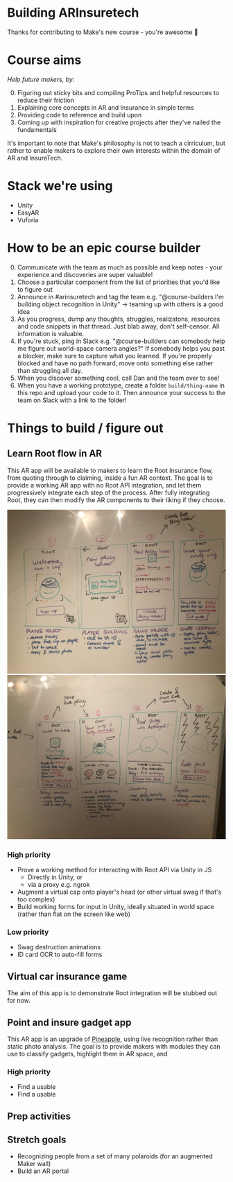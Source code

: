 # Building ARInsuretech

Thanks for contributing to Make's new course - you're awesome 🌈 

# Course aims
_Help future makers, by:_

0. Figuring out sticky bits and compiling ProTips and helpful resources to reduce their friction
1. Explaining core concepts in AR and Insurance in simple terms
2. Providing code to reference and build upon
3. Coming up with inspiration for creative projects after they've nailed the fundamentals

It's important to note that Make's philosophy is not to teach a cirriculum, but rather to enable makers to explore their own interests within the domain of AR and InsureTech.

# Stack we're using
- Unity
- EasyAR
- Vuforia

# How to be an epic course builder
0. Communicate with the team as much as possible and keep notes - your experience and discoveries are super valuable!
1. Choose a particular component from the list of priorities that you'd like to figure out
2. Announce in #arinsuretech and tag the team e.g. "@course-builders I'm building object recognition in Unity" -> teaming up with others is a good idea
3. As you progress, dump any thoughts, struggles, realizatons, resources and code snippets in that thread. Just blab away, don't self-censor. All information is valuable.
4. If you're stuck, ping in Slack e.g. "@course-builders can somebody help me figure out world-space camera angles?" If somebody helps you past a blocker, make sure to capture what you learned. If you're properly blocked and have no path forward, move onto something else rather than struggling all day.
5. When you discover something cool, call Dan and the team over to see!
6. When you have a working prototype, create a folder `build/thing-name` in this repo and upload your code to it. Then announce your success to the team on Slack with a link to the folder!


# Things to build / figure out

## Learn Root flow in AR

This AR app will be available to makers to learn the Root Insurance flow, from quoting through to claiming, inside a fun AR context. The goal is to provide a working AR app with no Root API integration, and let them progressively integrate each step of the process. After fully integrating Root, they can then modify the AR components to their liking if they choose.

<img src="swag-storyboard-1.jpeg" />
<img src="swag-storyboard-2.jpeg" />

### High priority
- Prove a working method for interacting with Root API via Unity in JS
  - Directly in Unity, or
  - via a proxy e.g. ngrok
- Augment a virtual cap onto player's head (or other virtual swag if that's too complex)
- Build working forms for input in Unity, ideally situated in world space (rather than flat on the screen like web)

### Low priority
- Swag destruction animations
- ID card OCR to auto-fill forms


## Virtual car insurance game

The aim of this app is to demonstrate Root integration will be stubbed out for now.



## Point and insure gadget app

This AR app is an upgrade of [Pineapple](http://pineapple.co.za), using live recognition rather than static photo analysis. The goal is to provide makers with modules they can use to classify gadgets, highlight them in AR space, and 

### High priority
- Find a usable 
- Find a usable 

## Prep activities


## Stretch goals
- Recognizing people from a set of many polaroids (for an augmented Maker wall)
- Build an AR portal 


